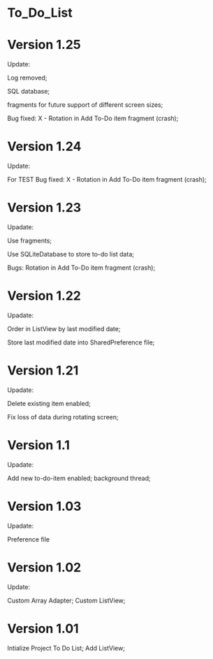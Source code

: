 # To_Do_List


# Version 1.25 
Update:

Log removed;

SQL database;

fragments for future support of different screen sizes;

Bug fixed:
X - Rotation in Add To-Do item fragment (crash);

# Version 1.24 
Update:

For TEST Bug fixed: X - Rotation in Add To-Do item fragment (crash);

# Version 1.23 
Upadate: 

Use fragments; 

Use SQLiteDatabase to store to-do list data;

Bugs: Rotation in Add To-Do item fragment (crash);
# Version 1.22 
Upadate: 

Order in ListView by last modified date; 

Store last modified date into SharedPreference file;

# Version 1.21 
Upadate: 

Delete existing item enabled; 

Fix loss of data during rotating screen;

# Version 1.1 
Upadate: 

Add new to-do-item enabled; background thread;

# Version 1.03 
Upadate: 

Preference file

# Version 1.02 
Update: 

Custom Array Adapter; Custom ListView;

# Version 1.01 
Intialize Project To Do List; Add ListView;
